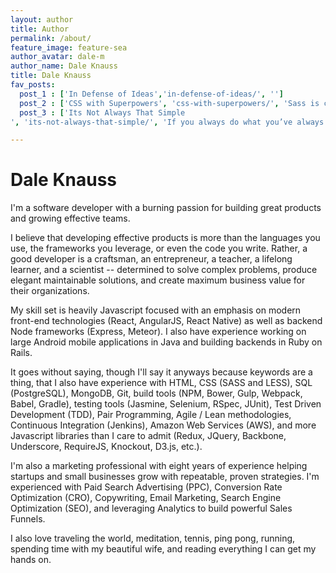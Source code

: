```yaml
---
layout: author
title: Author
permalink: /about/
feature_image: feature-sea
author_avatar: dale-m
author_name: Dale Knauss
title: Dale Knauss
fav_posts:
  post_1 : ['In Defense of Ideas','in-defense-of-ideas/', '']
  post_2 : ['CSS with Superpowers', 'css-with-superpowers/', 'Sass is completely compatible with all versions of CSS. We take this compatibility seriously, so that you can seamlessly use any available CSS libraries.']
  post_3 : ['Its Not Always That Simple
', 'its-not-always-that-simple/', 'If you always do what you’ve always done, you’ll always get what you’ve always had.']

---
```


# Dale Knauss

I'm a software developer with a burning passion for building great products and growing effective teams.

I believe that developing effective products is more than the languages you use, the frameworks you leverage, or even the code you write. Rather, a good developer is a craftsman, an entrepreneur, a teacher, a lifelong learner, and a scientist -- determined to solve complex problems, produce elegant maintainable solutions, and create maximum business value for their organizations.

My skill set is heavily Javascript focused with an emphasis on modern front-end technologies (React, AngularJS, React Native) as well as backend Node frameworks (Express, Meteor). I also have experience working on large Android mobile applications in Java and building backends in Ruby on Rails.

It goes without saying, though I'll say it anyways because keywords are a thing, that I also have experience with HTML, CSS (SASS and LESS), SQL (PostgreSQL), MongoDB, Git, build tools (NPM, Bower, Gulp, Webpack, Babel, Gradle), testing tools (Jasmine, Selenium, RSpec, JUnit), Test Driven Development (TDD), Pair Programming, Agile / Lean methodologies, Continuous Integration (Jenkins), Amazon Web Services (AWS), and more Javascript libraries than I care to admit (Redux, JQuery, Backbone, Underscore, RequireJS, Knockout, D3.js, etc.).

I'm also a marketing professional with eight years of experience helping startups and small businesses grow with repeatable, proven strategies. I'm experienced with Paid Search Advertising (PPC), Conversion Rate Optimization (CRO), Copywriting, Email Marketing, Search Engine Optimization (SEO), and leveraging Analytics to build powerful Sales Funnels.

I also love traveling the world, meditation, tennis, ping pong, running, spending time with my beautiful wife, and reading everything I can get my hands on.